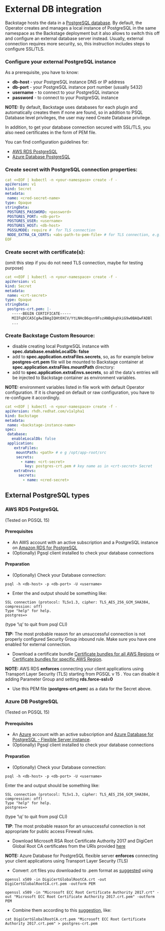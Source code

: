 # External DB integration

Backstage hosts the data in a [PostgreSQL database](https://backstage.io/docs/getting-started/config/database/).
By default, the Operator creates and manages a local instance of PostgreSQL in the same namespace as the Backstage deployment but it also allows to switch this off and configure an external database server instead.
Usually, external connection requires more security, so, this instruction includes steps to configure SSL/TLS.

### Configure your external PostgreSQL instance
As a prerequisite, you have to know:
- **db-host** - your PostgreSQL instance DNS or IP address 
- **db-port** - your PostgreSQL instance port number (usually 5432)
- **username** - to connect to your PostgreSQL instance
- **password** - to connect to your PostgreSQL instance

**NOTE:** By default, Backstage uses databases for each plugin and automatically creates them if none are found, so in addition to PSQL Database level privileges, the user may need Create Database privilege.  

In addition, to get your database connection secured with SSL/TLS, you also need certificates in the form of PEM file. 

You can find configuration guidelines for:
- [AWS RDS PostgreSQL](#aws-rds-postgresql)
- [Azure Database PostgreSQL](#azure-db-postgresql)

### Create secret with PostgreSQL connection properties:
````yaml
cat <<EOF | kubectl -n <your-namespace> create -f -
apiVersion: v1
kind: Secret
metadata:
 name: <cred-secret-name>
type: Opaque
stringData:
 POSTGRES_PASSWORD: <password>
 POSTGRES_PORT: <db-port>
 POSTGRES_USER: <username>
 POSTGRES_HOST: <db-host>
 PGSSLMODE: require #  for TLS connection
 NODE_EXTRA_CA_CERTS: <abs-path-to-pem-file> # for TLS connection, e.g. /opt/app-root/src/postgres-crt.pem
EOF
````

### Create secret with certificate(s):
(omit this step if you do not need TLS connection, maybe for testing purpose)

````yaml
cat <<EOF | kubectl -n <your-namespace> create -f -
apiVersion: v1
kind: Secret
metadata:
 name: <crt-secret>
type: Opaque
stringData:
 postgres-crt.pem: |-
   -----BEGIN CERTIFICATE-----
   MIIFqDCCA5CgAwIBAgIQHtOXCV/YtLNHcB6qvn9FszANBgkqhkiG9w0BAQwFADBl
   ... 
````

### Create Backstage Custom Resource:

- disable creating local PostgreSQL instance with **spec.database.enableLocalDb: false**
- add **<crt-secret>** to **spec.application.extraFiles.secrets**, so, as for example below **postgres-crt.pem** file will be mounted to Backstage container at **spec.application.extraFiles.mountPath** directory:   
- add **<cred-secret>** to **spec.application.extraEnvs.secrets**, so all the data's entries will be injected to Backstage container as environment variables.

**NOTE:** environment variables listed in **<cred-secret>** file work with default Operator configuration. If it is changed on default or raw configuration, you have to re-configure it accordingly.

````yaml
cat <<EOF | kubectl -n <your-namespace> create -f -
apiVersion: rhdh.redhat.com/v1alpha1
kind: Backstage
metadata:
 name: <backstage-instance-name>
spec:
 database:
   enableLocalDb: false 
 application: 
    extraFiles:
     mountPath: <path> # e g /opt/app-root/src
     secrets:
       - name: <crt-secret> 
         key: postgres-crt.pem # key name as in <crt-secret> Secret
    extraEnvs:
      secrets:
        - name: <cred-secret>  
````

## External PostgreSQL types

### AWS RDS PostgreSQL
(Tested on PGSQL 15)

#### Prerequisites
- An AWS account with an active subscription and a PostgreSQL instance on [Amazon RDS for PostgreSQL](https://aws.amazon.com/rds/postgresql/) 
- (Optionally) Pgsql client installed to check your database connections 

#### Preparation
- (Optionally) Check your Database connection:

````
psql -h <db-host> -p <db-port> -U <username>
````

- Enter the <password> and output should be something like:

````
SSL connection (protocol: TLSv1.3, cipher: TLS_AES_256_GCM_SHA384, compression: off)
Type "help" for help.
postgres=>
````

(type ‘\q’ to quit from psql CLI)

**TIP:** The most probable reason for an unsuccessful connection is not properly configured Security Group inbound rule. Make sure you have one enabled for external connection.

- Download a certificate bundle [Certificate bundles for all AWS Regions](https://docs.aws.amazon.com/AmazonRDS/latest/UserGuide/UsingWithRDS.SSL.html#UsingWithRDS.SSL.CertificatesAllRegions) or [Certificate bundles for specific AWS Region](https://docs.aws.amazon.com/AmazonRDS/latest/UserGuide/UsingWithRDS.SSL.html#UsingWithRDS.SSL.RegionCertificates).

**NOTE:**  AWS RDS **enforces** connecting your client applications using Transport Layer Security (TLS) starting from PGSQL v 15 . You can disable it adding Parameter Group and setting **rds.force-ssl=0**

- Use this PEM file (**postgres-crt.pem**) as a data for the  **<crt-secret>** Secret above.

### Azure DB PostgreSQL
(Tested on PGSQL 15)

#### Prerequisites
- An [Azure](https://azure.microsoft.com/) account with an active subscription and [Azure Database for PostgreSQL - Flexible Server instance](https://learn.microsoft.com/en-gb/azure/postgresql/flexible-server/overview).
- (Optionally) Pgsql client installed to check your database connections 

#### Preparation

- (Optionally) Check your Database connection:

````
psql -h <db-host> -p <db-port> -U <username>
````

Enter the <password> and output should be something like:
````
SSL connection (protocol: TLSv1.3, cipher: TLS_AES_256_GCM_SHA384, compression: off)
Type "help" for help.
postgres=>
````
(type ‘\q’ to quit from psql CLI)

**TIP**: The most probable reason for an unsuccessful connection is not appropriate for public access Firewall rules.


- Download Microsoft RSA Root Certificate Authority 2017 and DigiCert Global Root CA certificates from the URIs provided [here](https://learn.microsoft.com/en-gb/azure/postgresql/flexible-server/concepts-networking-ssl-tls#downloading-root-ca-certificates-and-updating-application-clients-in-certificate-pinning-scenarios)

**NOTE:**  Azure Database for PostgreSQL flexible server **enforces** connecting your client applications using Transport Layer Security (TLS)

- Convert .crt files you downloaded to .pem format as [suggested](https://learn.microsoft.com/en-gb/azure/postgresql/flexible-server/concepts-networking-ssl-tls#downloading-root-ca-certificates-and-updating-application-clients-in-certificate-pinning-scenarios) using

````
openssl x509 -in DigiCertGlobalRootCA.crt -out DigiCertGlobalRootCA.crt.pem -outform PEM

openssl x509 -in "Microsoft ECC Root Certificate Authority 2017.crt" -out "Microsoft ECC Root Certificate Authority 2017.crt.pem" -outform PEM
````

- Combine them according to this [suggestion](https://learn.microsoft.com/en-gb/azure/postgresql/flexible-server/how-to-update-client-certificates-java#updating-root-ca-certificates-for-other-clients-for-certificate-pinning-scenarios), like:

````
cat DigiCertGlobalRootCA.crt.pem "Microsoft ECC Root Certificate Authority 2017.crt.pem" > postgres-crt.pem
````
